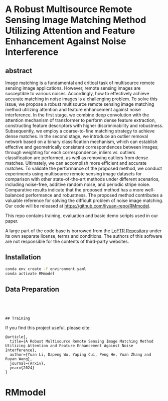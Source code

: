 # A Robust Multisource Remote Sensing Image Matching Method Utilizing Attention and Feature Enhancement Against Noise Interference




## abstract 
Image matching is a fundamental and critical task of multisource remote sensing image applications. However, remote sensing images are susceptible to various noises. Accordingly, how to effectively achieve accurate matching in noise images is a challenging problem. To solve this issue, we propose a robust multisource remote sensing image matching method utilizing attention and feature enhancement against noise interference. In the first stage, we combine deep convolution with the attention mechanism of transformer to perform dense feature extraction, constructing feature descriptors with higher discriminability and robustness. Subsequently, we employ a coarse-to-fine matching strategy to achieve dense matches. In the second stage, we introduce an outlier removal network based on a binary classification mechanism, which can establish effective and geometrically consistent correspondences between images; through weighting for each correspondence, inliers vs. outliers classification are performed, as well as removing outliers from dense matches. Ultimately, we can accomplish more efficient and accurate matches. To validate the performance of the proposed method, we conduct experiments using multisource remote sensing image datasets for comparison with other state-of-the-art methods under different scenarios, including noise-free, additive random noise, and periodic stripe noise. Comparative results indicate that the proposed method has a more well-balanced performance and robustness. The proposed method contributes a valuable reference for solving the difficult problem of noise image matching. Our code will be released at https://github.com/liyuan-repo/RMmodel.


This repo contains training, evaluation and basic demo scripts used in our paper.

A large part of the code base is borrowed from the [LoFTR Repository](https://github.com/zju3dv/LoFTR) under its own separate license, terms and conditions.  The authors of this software are not responsible for the contents of third-party websites.

## Installation 
```bash
conda env create -f environment.yaml
conda activate RMmodel
```


## Data Preparation
```




## Training
```


      

If you find this project useful, please cite:

```
@article{,
  title={A Robust Multisource Remote Sensing Image Matching Method Utilizing Attention and Feature Enhancement Against Noise Interference},
  author={Yuan Li, Dapeng Wu, Yaping Cui, Peng He, Yuan Zhang and Ruyan Wang},
  journal={Arxiv},
  year={2024}
}
```
# RMmodel
